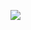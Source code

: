 ![](https://y26uq11r8xr1zyp0d3inciqv-wpengine.netdna-ssl.com/wp-content/uploads/2019/10/35-1.jpg![image](https://user-images.githubusercontent.com/96707384/167231429-cda848ac-03b7-416d-975c-0ffe1461cf84.png)
)
